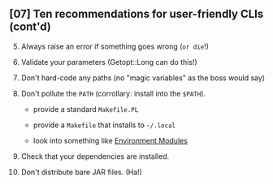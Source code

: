 ## [07] Ten recommendations for user-friendly CLIs (cont'd)

5. Always raise an error if something goes wrong (`or die`!)

6. Validate your parameters (Getopt::Long can do this!)

7. Don't hard-code any paths (no "magic variables" as the boss would say)

8. Don't pollute the `PATH` (corrollary: install into the `$PATH`).

    * provide a standard `Makefile.PL`

    * provide a `Makefile` that installs to `~/.local`

    * look into something like [Environment Modules][7.1]

9. Check that your dependencies are installed.

10. Don't distribute bare JAR files. (Ha!)

[7.1]: http://modules.sourceforge.net/

